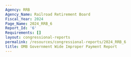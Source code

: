 ```yaml
---
Agency: RRB
Agency_Name: Railroad Retirement Board
Fiscal_Year: 2024
Page_Name: 2024_RRB_6
Report_Id: '6'
Requirements: []
layout: congressional-reports
permalink: /resources/congressional-reports/2024_RRB_6
title: OMB Government Wide Improper Payment Report
---
```


